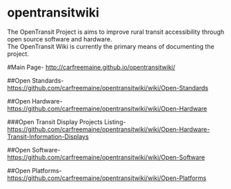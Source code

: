 opentransitwiki
===============

The OpenTransit Project is aims to improve rural transit accessibility through open source software and hardware.  
The OpenTransit Wiki is currently the primary means of documenting the project.

#Main Page- http://carfreemaine.github.io/opentransitwiki/
    
##Open Standards- https://github.com/carfreemaine/opentransitwiki/wiki/Open-Standards
 
##Open Hardware-https://github.com/carfreemaine/opentransitwiki/wiki/Open-Hardware
   
###Open Transit Display Projects Listing-https://github.com/carfreemaine/opentransitwiki/wiki/Open-Hardware-Transit-Information-Displays
 
##Open Software- https://github.com/carfreemaine/opentransitwiki/wiki/Open-Software
 
##Open Platforms-https://github.com/carfreemaine/opentransitwiki/wiki/Open-Platforms

